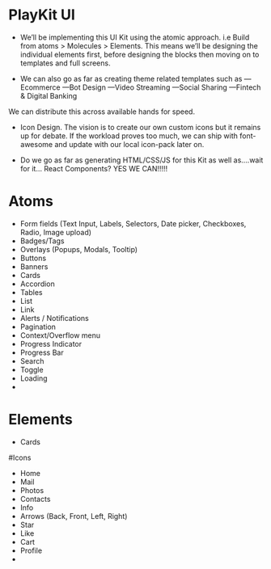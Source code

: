 # PlayKit UI

 - We’ll be implementing this UI Kit using the atomic approach. i.e Build from atoms > Molecules > Elements. This means we’ll be designing the individual elements first, before designing the blocks then moving on to templates and full screens. 


- We can also go as far as creating theme related templates such as 
—Ecommerce
—Bot Design
—Video Streaming
—Social Sharing 
—Fintech & Digital Banking

We can distribute this across available hands for speed.

- Icon Design. The vision is to create our own custom icons but it remains up for debate. If the workload proves too much, we can ship with font-awesome and update with our local icon-pack later on. 

- Do we go as far as generating HTML/CSS/JS for this Kit as well as….wait for it… React Components? YES WE CAN!!!!!


# Atoms

- Form fields (Text Input, Labels, Selectors, Date picker, Checkboxes, Radio, Image upload)
- Badges/Tags
- Overlays (Popups, Modals, Tooltip)
- Buttons
- Banners
- Cards
- Accordion
- Tables
- List
- Link
- Alerts / Notifications
- Pagination
- Context/Overflow menu
- Progress Indicator
- Progress Bar
- Search
- Toggle
- Loading
- 


# Elements

- Cards

#Icons
- Home
- Mail
- Photos
- Contacts
- Info
- Arrows (Back, Front, Left, Right)
- Star
- Like
- Cart
- Profile
- 

